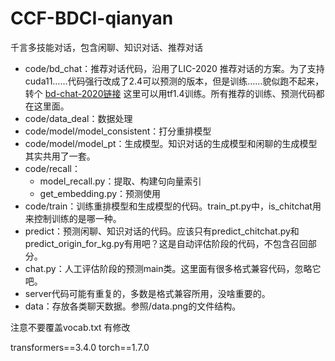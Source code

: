 # CCF-BDCI-qianyan
千言多技能对话，包含闲聊、知识对话、推荐对话

* code/bd_chat：推荐对话代码，沿用了LIC-2020 推荐对话的方案。为了支持cuda11……代码强行改成了2.4可以预测的版本，但是训练……貌似跑不起来，转个
[bd-chat-2020链接](https://github.com/apple55bc/bd-chat-2020) 这里可以用tf1.4训练。所有推荐的训练、预测代码都在这里面。
* code/data_deal：数据处理
* code/model/model_consistent：打分重排模型
* code/model/model_pt：生成模型。知识对话的生成模型和闲聊的生成模型其实共用了一套。
* code/recall：
    * model_recall.py：提取、构建句向量索引
    * get_embedding.py：预测使用
* code/train：训练重排模型和生成模型的代码。train_pt.py中，is_chitchat用来控制训练的是哪一种。
* predict：预测闲聊、知识对话的代码。应该只有predict_chitchat.py和predict_origin_for_kg.py有用吧？这是自动评估阶段的代码，不包含召回部分。
* chat.py：人工评估阶段的预测main类。这里面有很多格式兼容代码，忽略它吧。
* server代码可能有重复的，多数是格式兼容所用，没啥重要的。
* data：存放各类聊天数据。参照/data.png的文件结构。

注意不要覆盖vocab.txt 有修改


transformers==3.4.0
torch==1.7.0
